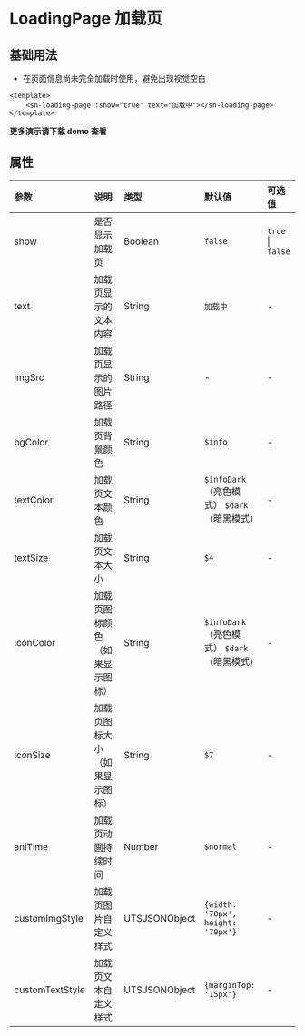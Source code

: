 # LoadingPage 加载页
## 基础用法
- 在页面信息尚未完全加载时使用，避免出现视觉空白
```vue
<template>
	<sn-loading-page :show="true" text="加载中"></sn-loading-page>
</template>
```
**更多演示请下载 demo 查看**

## 属性
| 参数            | 说明                           | 类型          | 默认值                                       | 可选值            |
| :-------------- | :----------------------------- | :------------ | :------------------------------------------- | :---------------- |
| show            | 是否显示加载页                 | Boolean       | `false`                                      | `true` \| `false` |
| text            | 加载页显示的文本内容           | String        | `加载中`                                     | -                 |
| imgSrc          | 加载页显示的图片路径           | String        | -                                            | -                 |
| bgColor         | 加载页背景颜色                 | String        | `$info`                                      | -                 |
| textColor       | 加载页文本颜色                 | String        | `$infoDark` （亮色模式） `$dark`（暗黑模式） | -                 |
| textSize        | 加载页文本大小                 | String        | `$4`                                         | -                 |
| iconColor       | 加载页图标颜色（如果显示图标） | String        | `$infoDark` （亮色模式） `$dark`（暗黑模式） | -                 |
| iconSize        | 加载页图标大小（如果显示图标） | String        | `$7`                                         | -                 |
| aniTime          | 加载页动画持续时间             | Number        | `$normal`                                    | -                 |
| customImgStyle  | 加载页图片自定义样式           | UTSJSONObject | `{width: '70px', height: '70px'}`            | -                 |
| customTextStyle | 加载页文本自定义样式           | UTSJSONObject | `{marginTop: '15px'}`                        | -                 |


<DemoPhone name="sn-loading-page" />
